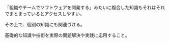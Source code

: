 「組織やチームでソフトウェアを開発する」みたいに複合した知識もそれはそれでまとまっているとアクセスしやすい。

その上で、個別の知識にも関連づける。

基礎的な知識や技術を実際の問題解決や実践に応用すること。
